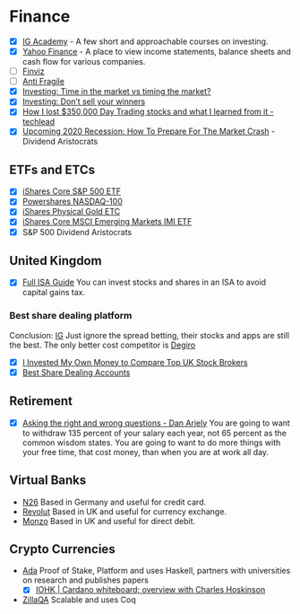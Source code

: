 # Finance

  - [x] [IG Academy](https://www.ig.com/uk/learn-to-trade/ig-academy) - A few short and approachable courses on investing.
  - [x] [Yahoo Finance](https://finance.yahoo.com/) - A place to view income statements, balance sheets and cash flow for various companies.
  - [ ] [Finviz](https://finviz.com/)
  - [ ] [Anti Fragile](http://www.fooledbyrandomness.com/)
  - [x] [Investing: Time in the market vs timing the market?](https://www.youtube.com/watch?v=vLethGKiP24)
  - [x] [Investing: Don’t sell your winners](https://www.youtube.com/watch?v=f7FS5JC-DB0)
  - [x] [How I lost $350,000 Day Trading stocks and what I learned from it - techlead](https://youtu.be/5IcvRe8bQhU)
  - [x] [Upcoming 2020 Recession: How To Prepare For The Market Crash](https://www.youtube.com/watch?v=ElyhByagx1s) - Dividend Aristocrats
  
## ETFs and ETCs

  - [x] [iShares Core S&P 500 ETF](https://www.youtube.com/watch?v=KpGSXiAfmxg&index=5&list=PLVFRtNqCo9W4RNyp5F1bxyE2i99q_90hj)
  - [x] [Powershares NASDAQ-100](https://www.youtube.com/watch?v=iwDtkL6l9d8)
  - [x] [iShares Physical Gold ETC](https://m.youtube.com/watch?v=sLKBsgf-Fcs)
  - [x] [iShares Core MSCI Emerging Markets IMI ETF](https://www.youtube.com/watch?v=b2MCFbpG4BM&feature=youtu.be)
  - [x] S&P 500 Dividend Aristocrats
  
## United Kingdom

  - [x] [Full ISA Guide](https://www.moneysavingexpert.com/savings/ISA-guide-savings-without-tax/)
        You can invest stocks and shares in an ISA to avoid capital gains tax.
   
### Best share dealing platform

Conclusion: [IG](https://www.ig.com/uk) Just ignore the spread betting, their stocks and apps are still the best.  The only better cost competitor is [Degiro](https://www.degiro.co.uk)

  - [x] [I Invested My Own Money to Compare Top UK Stock Brokers](https://www.cityfalcon.com/blog/investments/invested-own-money-to-compare-top-uk-stock-brokers/)
  - [x] [Best Share Dealing Accounts](https://uk.stockbrokers.com/guides/share-dealing-accounts)
  
## Retirement

  - [x] [Asking the right and wrong questions - Dan Ariely](http://danariely.com/2011/08/30/asking-the-right-and-wrong-questions/) 
        You are going to want to withdraw 135 percent of your salary each year, not 65 percent as the common wisdom states.  You are going to want to do more things with your free time, that cost money, than when you are at work all day.

## Virtual Banks

  - [N26](https://www.n26.com) Based in Germany and useful for credit card.
  - [Revolut](https://www.revolut.com/) Based in UK and useful for currency exchange.
  - [Monzo](https://monzo.com/) Based in UK and useful for direct debit.

## Crypto Currencies

  - [Ada](https://www.cardano.org/en/home/) Proof of Stake, Platform and uses Haskell, partners with universities on research and publishes papers
    - [x] [IOHK | Cardano whiteboard; overview with Charles Hoskinson](https://www.youtube.com/watch?v=Ja9D0kpksxw)
  - [ZillaQA](https://zilliqa.com/) Scalable and uses Coq
